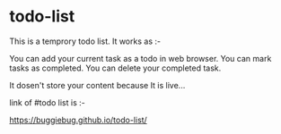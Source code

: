 # todo-list

This is a temprory todo list. It works as :- 

You can add your current task as a todo in web browser.
You can mark tasks as completed.
You can delete your completed task.

It dosen't store your content because It is live...

link of #todo list is :-

https://buggiebug.github.io/todo-list/
